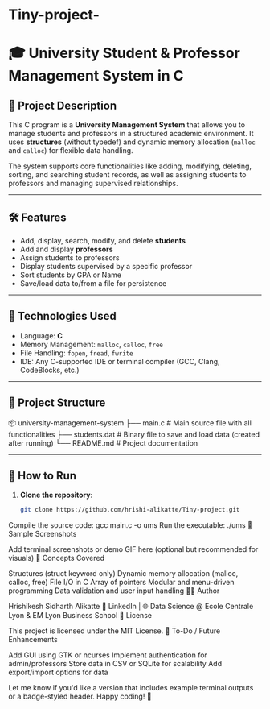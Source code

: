 # Tiny-project-
# 🎓 University Student & Professor Management System in C

## 📌 Project Description

This C program is a **University Management System** that allows you to manage students and professors in a structured academic environment. It uses **structures** (without typedef) and dynamic memory allocation (`malloc` and `calloc`) for flexible data handling.

The system supports core functionalities like adding, modifying, deleting, sorting, and searching student records, as well as assigning students to professors and managing supervised relationships.

---

## 🛠️ Features

- Add, display, search, modify, and delete **students**
- Add and display **professors**
- Assign students to professors
- Display students supervised by a specific professor
- Sort students by GPA or Name
- Save/load data to/from a file for persistence

---

## 🧱 Technologies Used

- Language: **C**
- Memory Management: `malloc`, `calloc`, `free`
- File Handling: `fopen`, `fread`, `fwrite`
- IDE: Any C-supported IDE or terminal compiler (GCC, Clang, CodeBlocks, etc.)

---

## 📂 Project Structure

📦 university-management-system ├── main.c # Main source file with all functionalities ├── students.dat # Binary file to save and load data (created after running) └── README.md # Project documentation

---

## 🚀 How to Run

1. **Clone the repository**:
   ```bash
   git clone https://github.com/hrishi-alikatte/Tiny-project.git
Compile the source code:
gcc main.c -o ums
Run the executable:
./ums
📸 Sample Screenshots

Add terminal screenshots or demo GIF here (optional but recommended for visuals)
🧠 Concepts Covered

Structures (struct keyword only)
Dynamic memory allocation (malloc, calloc, free)
File I/O in C
Array of pointers
Modular and menu-driven programming
Data validation and user input handling
👨‍💻 Author

Hrishikesh Sidharth Alikatte
📧 LinkedIn | 🌐 Data Science @ Ecole Centrale Lyon & EM Lyon Business School
📃 License

This project is licensed under the MIT License.
📝 To-Do / Future Enhancements

Add GUI using GTK or ncurses
Implement authentication for admin/professors
Store data in CSV or SQLite for scalability
Add export/import options for data

Let me know if you'd like a version that includes example terminal outputs or a badge-styled header. Happy coding! 🚀


